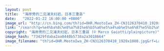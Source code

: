 ```yaml
---
layout: post
title:  "海岸旁的二见浦夫妇岩，日本三重县"
date:   "2022-01-22 16:00:00 +0800"
image_url: "http://cn.bing.com/th?id=OHR.MeotoIwa_ZH-CN3126370410_1920x1080.jpg&rf=LaDigue_1920x1080.jpg&pid=hp"
link: "/search?q=%e4%ba%8c%e8%a7%81%e6%b5%a6%e5%a4%ab%e5%a6%87%e5%b2%a9&form=hpcapt&mkt=zh-cn"
copyright: "海岸旁的二见浦夫妇岩，日本三重县 (© Marco Gaiotti/plainpicture)"
image_hash: "73429fdaba2aa0440b5738a2a3018664"
image_filename: "th?id=OHR.MeotoIwa_ZH-CN3126370410_1920x1080.jpg&rf=LaDigue_1920x1080.jpg&pid=hp"
---
```

